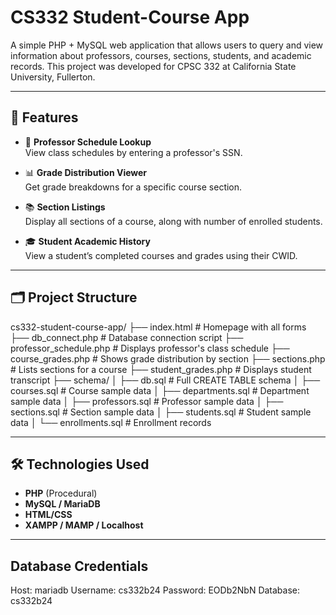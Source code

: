 # CS332 Student-Course App

A simple PHP + MySQL web application that allows users to query and view information about professors, courses, sections, students, and academic records. This project was developed for CPSC 332 at California State University, Fullerton.

---

## 🚀 Features

- 🔎 **Professor Schedule Lookup**  
  View class schedules by entering a professor's SSN.

- 📊 **Grade Distribution Viewer**  
  Get grade breakdowns for a specific course section.

- 📚 **Section Listings**  
  Display all sections of a course, along with number of enrolled students.

- 🎓 **Student Academic History**  
  View a student’s completed courses and grades using their CWID.

---

## 🗂 Project Structure

cs332-student-course-app/
├── index.html # Homepage with all forms
├── db_connect.php # Database connection script
├── professor_schedule.php # Displays professor's class schedule
├── course_grades.php # Shows grade distribution by section
├── sections.php # Lists sections for a course
├── student_grades.php # Displays student transcript
├── schema/
│ ├── db.sql # Full CREATE TABLE schema
│ ├── courses.sql # Course sample data
│ ├── departments.sql # Department sample data
│ ├── professors.sql # Professor sample data
│ ├── sections.sql # Section sample data
│ ├── students.sql # Student sample data
│ └── enrollments.sql # Enrollment records


---

## 🛠️ Technologies Used

- **PHP** (Procedural)
- **MySQL / MariaDB**
- **HTML/CSS**
- **XAMPP / MAMP / Localhost**

---

## Database Credentials

Host:       mariadb
Username:   cs332b24
Password:   EODb2NbN
Database:   cs332b24



